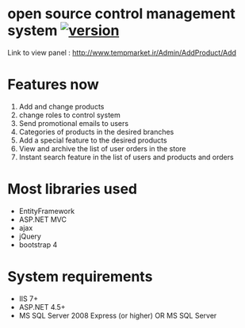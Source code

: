 # open source control management system [![version](https://img.shields.io/badge/version-0.1-green.svg)](https://semver.org)
Link to view panel : http://www.tempmarket.ir/Admin/AddProduct/Add

# Features now
1. Add and change products
2. change roles to control system
3. Send promotional emails to users
4. Categories of products in the desired branches
5. Add a special feature to the desired products
6. View and archive the list of user orders in the store
7. Instant search feature in the list of users and products and orders


# Most libraries used
- EntityFramework
- ASP.NET MVC
- ajax
- jQuery
- bootstrap 4

# System requirements
- IIS 7+
- ASP.NET 4.5+
- MS SQL Server 2008 Express (or higher) OR MS SQL Server
